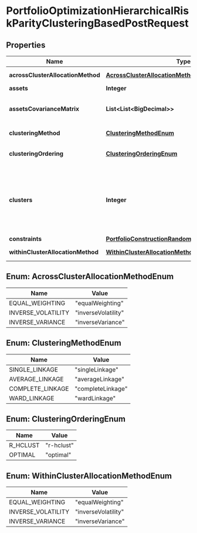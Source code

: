 

# PortfolioOptimizationHierarchicalRiskParityClusteringBasedPostRequest


## Properties

| Name | Type | Description | Notes |
|------------ | ------------- | ------------- | -------------|
|**acrossClusterAllocationMethod** | [**AcrossClusterAllocationMethodEnum**](#AcrossClusterAllocationMethodEnum) | The allocation method to use across clusters |  [optional] |
|**assets** | **Integer** | The number of assets |  |
|**assetsCovarianceMatrix** | **List&lt;List&lt;BigDecimal&gt;&gt;** | assetsCovarianceMatrix[i][j] is the covariance between the asset i and the asset j |  |
|**clusteringMethod** | [**ClusteringMethodEnum**](#ClusteringMethodEnum) | The hierarchical clustering method to use |  [optional] |
|**clusteringOrdering** | [**ClusteringOrderingEnum**](#ClusteringOrderingEnum) | The order to impose on the hierarchical clustering tree leaves |  [optional] |
|**clusters** | **Integer** | The number of clusters to use in the hierarchical clustering tree; if not provided, the number of clusters to use is computed using the gap statistic method, as described in the first reference |  [optional] |
|**constraints** | [**PortfolioConstructionRandomPostRequestConstraints**](PortfolioConstructionRandomPostRequestConstraints.md) |  |  [optional] |
|**withinClusterAllocationMethod** | [**WithinClusterAllocationMethodEnum**](#WithinClusterAllocationMethodEnum) | The allocation method to use within clusters |  [optional] |



## Enum: AcrossClusterAllocationMethodEnum

| Name | Value |
|---- | -----|
| EQUAL_WEIGHTING | &quot;equalWeighting&quot; |
| INVERSE_VOLATILITY | &quot;inverseVolatility&quot; |
| INVERSE_VARIANCE | &quot;inverseVariance&quot; |



## Enum: ClusteringMethodEnum

| Name | Value |
|---- | -----|
| SINGLE_LINKAGE | &quot;singleLinkage&quot; |
| AVERAGE_LINKAGE | &quot;averageLinkage&quot; |
| COMPLETE_LINKAGE | &quot;completeLinkage&quot; |
| WARD_LINKAGE | &quot;wardLinkage&quot; |



## Enum: ClusteringOrderingEnum

| Name | Value |
|---- | -----|
| R_HCLUST | &quot;r-hclust&quot; |
| OPTIMAL | &quot;optimal&quot; |



## Enum: WithinClusterAllocationMethodEnum

| Name | Value |
|---- | -----|
| EQUAL_WEIGHTING | &quot;equalWeighting&quot; |
| INVERSE_VOLATILITY | &quot;inverseVolatility&quot; |
| INVERSE_VARIANCE | &quot;inverseVariance&quot; |



